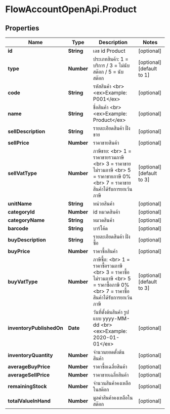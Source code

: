 # FlowAccountOpenApi.Product

## Properties

Name | Type | Description | Notes
------------ | ------------- | ------------- | -------------
**id** | **String** | เลข id Product | [optional] 
**type** | **Number** | ประเภทสินค้า: 1 &#x3D; บริการ / 3 &#x3D; ไม่นับสต๊อก / 5 &#x3D; นับสต๊อก | [optional] [default to 1]
**code** | **String** | รหัสสินค้า &lt;br&gt; &lt;ex&gt;Example: P001&lt;/ex&gt; | [optional] 
**name** | **String** | ชื่อสินค้า &lt;br&gt; &lt;ex&gt;Example: Product&lt;/ex&gt; | [optional] 
**sellDescription** | **String** | รายละเอียดสินค้า ฝั่งขาย | [optional] 
**sellPrice** | **Number** | ราคาขายสินค้า | [optional] 
**sellVatType** | **Number** | ภาษีขาย: &lt;br&gt; 1 &#x3D; ราคาขายรวมภาษี &lt;br&gt; 3 &#x3D; ราคาขายไม่รวมภาษี &lt;br&gt; 5 &#x3D; ราคาขายภาษี 0% &lt;br&gt; 7 &#x3D; ราคาขายสินค้าได้รับการยกเว้นภาษี | [optional] [default to 3]
**unitName** | **String** | หน่วยสินค้า | [optional] 
**categoryId** | **Number** | id หมวดสินค้า | [optional] 
**categoryName** | **String** | หมวดสินค้า | [optional] 
**barcode** | **String** | บาร์โค้ด | [optional] 
**buyDescription** | **String** | รายละเอียดสินค้า ฝั่งซื้อ | [optional] 
**buyPrice** | **Number** | ราคาซื้อสินค้า | [optional] 
**buyVatType** | **Number** | ภาษีซื้อ: &lt;br&gt; 1 &#x3D; ราคาซื้อรวมภาษี &lt;br&gt; 3 &#x3D; ราคาซื้อไม่รวมภาษี &lt;br&gt; 5 &#x3D; ราคาซื้อภาษี 0% &lt;br&gt; 7 &#x3D; ราคาซื้อสินค้าได้รับการยกเว้นภาษี | [optional] [default to 3]
**inventoryPublishedOn** | **Date** | วันที่ตั้งต้นสินค้า รูปแบบ yyyy-MM-dd &lt;br&gt; &lt;ex&gt;Example: 2020-01-01&lt;/ex&gt; | [optional] 
**inventoryQuantity** | **Number** | จำนวนยอดตั้งต้นสินค้า | [optional] 
**averageBuyPrice** | **Number** | ราคาซื้อเฉลี่ยสินค้า | [optional] 
**averageSellPrice** | **Number** | ราคาขายเฉลี่ยสินค้า | [optional] 
**remainingStock** | **Number** | จำนวนสินค้าคงเหลือในสต๊อก | [optional] 
**totalValueInHand** | **Number** | มูลค่าสินค้าคงเหลือในสต๊อก | [optional] 


